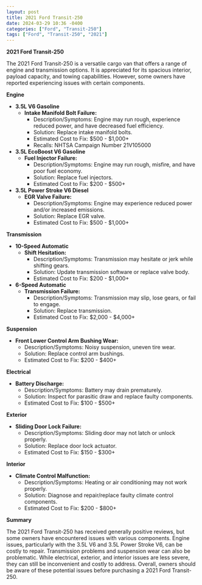 ```yaml
---
layout: post
title: 2021 Ford Transit-250
date: 2024-03-29 10:36 -0400
categories: ["Ford", "Transit-250"]
tags: ["Ford", "Transit-250", "2021"]
---
```

**2021 Ford Transit-250**

The 2021 Ford Transit-250 is a versatile cargo van that offers a range of engine and transmission options. It is appreciated for its spacious interior, payload capacity, and towing capabilities. However, some owners have reported experiencing issues with certain components.

**Engine**

* **3.5L V6 Gasoline**
    * **Intake Manifold Bolt Failure:**
        * Description/Symptoms: Engine may run rough, experience reduced power, and have decreased fuel efficiency.
        * Solution: Replace intake manifold bolts.
        * Estimated Cost to Fix: $500 - $1,000+
        * Recalls: NHTSA Campaign Number 21V105000
* **3.5L EcoBoost V6 Gasoline**
    * **Fuel Injector Failure:**
        * Description/Symptoms: Engine may run rough, misfire, and have poor fuel economy.
        * Solution: Replace fuel injectors.
        * Estimated Cost to Fix: $200 - $500+
* **3.5L Power Stroke V6 Diesel**
    * **EGR Valve Failure:**
        * Description/Symptoms: Engine may experience reduced power and/or increased emissions.
        * Solution: Replace EGR valve.
        * Estimated Cost to Fix: $500 - $1,000+

**Transmission**

* **10-Speed Automatic**
    * **Shift Hesitation:**
        * Description/Symptoms: Transmission may hesitate or jerk while shifting gears.
        * Solution: Update transmission software or replace valve body.
        * Estimated Cost to Fix: $200 - $1,000+
* **6-Speed Automatic**
    * **Transmission Failure:**
        * Description/Symptoms: Transmission may slip, lose gears, or fail to engage.
        * Solution: Replace transmission.
        * Estimated Cost to Fix: $2,000 - $4,000+

**Suspension**

* **Front Lower Control Arm Bushing Wear:**
    * Description/Symptoms: Noisy suspension, uneven tire wear.
    * Solution: Replace control arm bushings.
    * Estimated Cost to Fix: $200 - $400+

**Electrical**

* **Battery Discharge:**
    * Description/Symptoms: Battery may drain prematurely.
    * Solution: Inspect for parasitic draw and replace faulty components.
    * Estimated Cost to Fix: $100 - $500+

**Exterior**

* **Sliding Door Lock Failure:**
    * Description/Symptoms: Sliding door may not latch or unlock properly.
    * Solution: Replace door lock actuator.
    * Estimated Cost to Fix: $150 - $300+

**Interior**

* **Climate Control Malfunction:**
    * Description/Symptoms: Heating or air conditioning may not work properly.
    * Solution: Diagnose and repair/replace faulty climate control components.
    * Estimated Cost to Fix: $200 - $800+

**Summary**

The 2021 Ford Transit-250 has received generally positive reviews, but some owners have encountered issues with various components. Engine issues, particularly with the 3.5L V6 and 3.5L Power Stroke V6, can be costly to repair. Transmission problems and suspension wear can also be problematic. While electrical, exterior, and interior issues are less severe, they can still be inconvenient and costly to address. Overall, owners should be aware of these potential issues before purchasing a 2021 Ford Transit-250.
